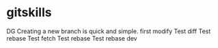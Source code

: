 # gitskills
DG
Creating a new branch is quick and simple.
first modify
Test diff
Test rebase
Test fetch
Test rebase
Test rebase dev
